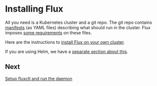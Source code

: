 # Installing Flux

All you need is a Kubernetes cluster and a git repo. The git repo
contains [manifests][k8s-manifests] (as YAML files) describing what
should run in the cluster. Flux imposes
[some requirements](/site/requirements.md) on these files.

Here are the instructions to [install Flux on your own
cluster](./tutorials/get-started.md).

If you are using Helm, we have a [separate section about
this](./tutorials/helm-get-started.md).

## Next

[Setup fluxctl and run the daemon](./fluxctl.md)

[k8s-manifests]: https://kubernetes.io/docs/concepts/configuration/overview/
